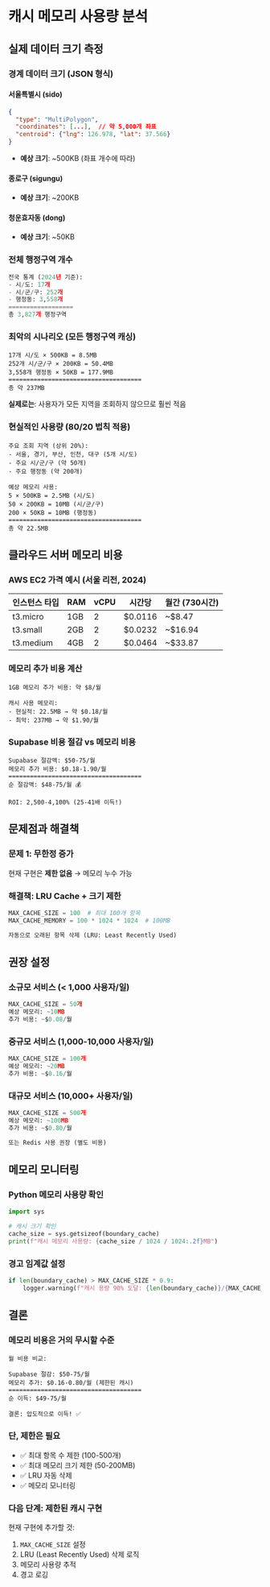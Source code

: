 # 캐시 메모리 사용량 분석

## 실제 데이터 크기 측정

### 경계 데이터 크기 (JSON 형식)

#### 서울특별시 (sido)
```json
{
  "type": "MultiPolygon",
  "coordinates": [...],  // 약 5,000개 좌표
  "centroid": {"lng": 126.978, "lat": 37.566}
}
```
- **예상 크기**: ~500KB (좌표 개수에 따라)

#### 종로구 (sigungu)
- **예상 크기**: ~200KB

#### 청운효자동 (dong)
- **예상 크기**: ~50KB

### 전체 행정구역 개수

```python
전국 통계 (2024년 기준):
- 시/도: 17개
- 시/군/구: 252개
- 행정동: 3,558개
==================
총 3,827개 행정구역
```

### 최악의 시나리오 (모든 행정구역 캐싱)

```
17개 시/도 × 500KB = 8.5MB
252개 시/군/구 × 200KB = 50.4MB
3,558개 행정동 × 50KB = 177.9MB
=====================================
총 약 237MB
```

**실제로는**: 사용자가 모든 지역을 조회하지 않으므로 훨씬 적음

### 현실적인 사용량 (80/20 법칙 적용)

```
주요 조회 지역 (상위 20%):
- 서울, 경기, 부산, 인천, 대구 (5개 시/도)
- 주요 시/군/구 (약 50개)
- 주요 행정동 (약 200개)

예상 메모리 사용:
5 × 500KB = 2.5MB (시/도)
50 × 200KB = 10MB (시/군/구)
200 × 50KB = 10MB (행정동)
=====================================
총 약 22.5MB
```

## 클라우드 서버 메모리 비용

### AWS EC2 가격 예시 (서울 리전, 2024)

| 인스턴스 타입 | RAM | vCPU | 시간당 | 월간 (730시간) |
|--------------|-----|------|--------|----------------|
| t3.micro | 1GB | 2 | $0.0116 | ~$8.47 |
| t3.small | 2GB | 2 | $0.0232 | ~$16.94 |
| t3.medium | 4GB | 2 | $0.0464 | ~$33.87 |

### 메모리 추가 비용 계산

```
1GB 메모리 추가 비용: 약 $8/월

캐시 사용 메모리:
- 현실적: 22.5MB → 약 $0.18/월
- 최악: 237MB → 약 $1.90/월
```

### Supabase 비용 절감 vs 메모리 비용

```
Supabase 절감액: $50-75/월
메모리 추가 비용: $0.18-1.90/월
=====================================
순 절감액: $48-75/월 💰

ROI: 2,500-4,100% (25-41배 이득!)
```

## 문제점과 해결책

### 문제 1: 무한정 증가

현재 구현은 **제한 없음** → 메모리 누수 가능

### 해결책: LRU Cache + 크기 제한

```python
MAX_CACHE_SIZE = 100  # 최대 100개 항목
MAX_CACHE_MEMORY = 100 * 1024 * 1024  # 100MB

자동으로 오래된 항목 삭제 (LRU: Least Recently Used)
```

## 권장 설정

### 소규모 서비스 (< 1,000 사용자/일)
```python
MAX_CACHE_SIZE = 50개
예상 메모리: ~10MB
추가 비용: ~$0.08/월
```

### 중규모 서비스 (1,000-10,000 사용자/일)
```python
MAX_CACHE_SIZE = 100개
예상 메모리: ~20MB
추가 비용: ~$0.16/월
```

### 대규모 서비스 (10,000+ 사용자/일)
```python
MAX_CACHE_SIZE = 500개
예상 메모리: ~100MB
추가 비용: ~$0.80/월

또는 Redis 사용 권장 (별도 비용)
```

## 메모리 모니터링

### Python 메모리 사용량 확인

```python
import sys

# 캐시 크기 확인
cache_size = sys.getsizeof(boundary_cache)
print(f"캐시 메모리 사용량: {cache_size / 1024 / 1024:.2f}MB")
```

### 경고 임계값 설정

```python
if len(boundary_cache) > MAX_CACHE_SIZE * 0.9:
    logger.warning(f"캐시 용량 90% 도달: {len(boundary_cache)}/{MAX_CACHE_SIZE}")
```

## 결론

### 메모리 비용은 거의 무시할 수준

```
월 비용 비교:

Supabase 절감: $50-75/월
메모리 추가: $0.16-0.80/월 (제한된 캐시)
=====================================
순 이득: $49-75/월

결론: 압도적으로 이득! ✅
```

### 단, 제한은 필요

- ✅ 최대 항목 수 제한 (100-500개)
- ✅ 최대 메모리 크기 제한 (50-200MB)
- ✅ LRU 자동 삭제
- ✅ 메모리 모니터링

### 다음 단계: 제한된 캐시 구현

현재 구현에 추가할 것:
1. `MAX_CACHE_SIZE` 설정
2. LRU (Least Recently Used) 삭제 로직
3. 메모리 사용량 추적
4. 경고 로깅
